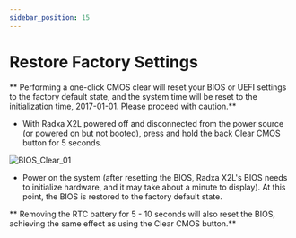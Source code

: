 ```yaml
---
sidebar_position: 15
---
```


# Restore Factory Settings

** Performing a one-click CMOS clear will reset your BIOS or UEFI settings to the factory default state, and the system time will be reset to the initialization time, 2017-01-01. Please proceed with caution.**

- With Radxa X2L powered off and disconnected from the power source (or powered on but not booted), press and hold the back Clear CMOS button for 5 seconds.

![BIOS_Clear_01](/img/x/x2l/bios_clear_01.webp)

- Power on the system (after resetting the BIOS, Radxa X2L's BIOS needs to initialize hardware, and it may take about a minute to display). At this point, the BIOS is restored to the factory default state.

** Removing the RTC battery for 5 - 10 seconds will also reset the BIOS, achieving the same effect as using the Clear CMOS button.**
